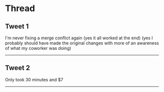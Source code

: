 # Thread

## Tweet 1

I'm never fixing a merge conflict again (yes it all worked at the end) (yes I probably should have made the original changes with more of an awareness of what my coworker was doing)

---

## Tweet 2

Only took 30 minutes and $7

---

